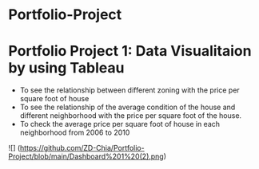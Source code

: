 # Portfolio-Project
# Portfolio Project 1: Data Visualitaion by using Tableau

- To see the relationship between different zoning with the price per square foot  of house
- To see the relationship of the average condition of the house and different neighborhood with the price per square foot of the house.
- To check the average price per square foot of house in each neighborhood from 2006 to 2010

![] (https://github.com/ZD-Chia/Portfolio-Project/blob/main/Dashboard%201%20(2).png)
